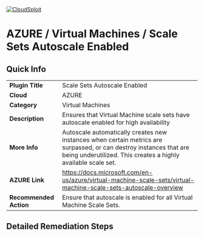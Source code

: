 [![CloudSploit](https://cloudsploit.com/img/logo-new-big-text-100.png "CloudSploit")](https://cloudsploit.com)

# AZURE / Virtual Machines / Scale Sets Autoscale Enabled

## Quick Info

| | |
|-|-|
| **Plugin Title** | Scale Sets Autoscale Enabled |
| **Cloud** | AZURE |
| **Category** | Virtual Machines |
| **Description** | Ensures that Virtual Machine scale sets have autoscale enabled for high availability |
| **More Info** | Autoscale automatically creates new instances when certain metrics are surpassed, or can destroy instances that are being underutilized. This creates a highly available scale set. |
| **AZURE Link** | https://docs.microsoft.com/en-us/azure/virtual-machine-scale-sets/virtual-machine-scale-sets-autoscale-overview |
| **Recommended Action** | Ensure that autoscale is enabled for all Virtual Machine Scale Sets. |

## Detailed Remediation Steps


